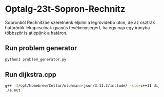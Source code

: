 # Optalg-23t-Sopron-Rechnitz
Sopronból Rechnitzbe szeretnénk eljutni a legrövidebb úton, de az osztrák határőrök lekapcsolnak gyanús tevékenységért, ha egy nap egy irányba többször is átlépünk a határon.

## Run problem generator
```bash
python3 problem_generator.py
```

## Run dijkstra.cpp
```bash
g++ -I/opt/homebrew/Cellar/nlohmann-json/3.11.2/include/ -std=c++11 dijkstra.cpp
./a.out
```
